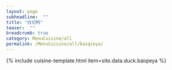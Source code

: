 ```yaml
---
layout: page
subheadline:  ""
title: "白切鸭" 
teaser:  "" 
breadcrumb: true
category: MenuCuisine/all
permalink: /MenuCuisine/all/baiqieya/
---
```


{% include cuisine-template.html item=site.data.duck.baiqieya %}
